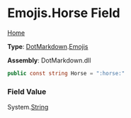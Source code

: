 # Emojis\.Horse Field

[Home](../../../README.md)

**Type**: [DotMarkdown](../../README.md)\.[Emojis](../README.md)

**Assembly**: DotMarkdown\.dll

```csharp
public const string Horse = ":horse:"
```

### Field Value

System\.[String](https://docs.microsoft.com/en-us/dotnet/api/system.string)
